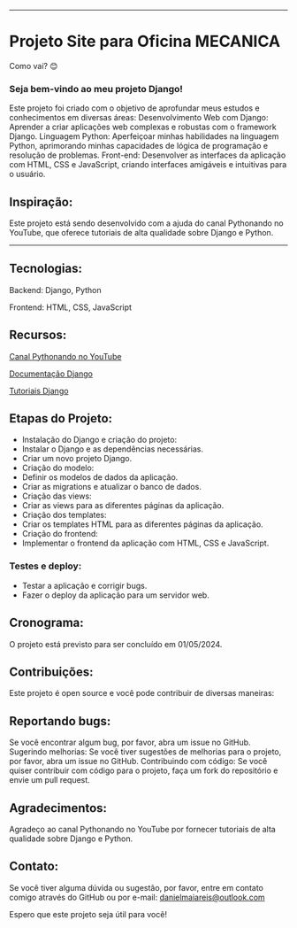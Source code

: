 _____________________________________________________________________________
# Projeto Site para Oficina MECANICA 



Como vai? 😊

### Seja bem-vindo ao meu projeto Django!



Este projeto foi criado com o objetivo de aprofundar meus estudos e conhecimentos em diversas áreas:
Desenvolvimento Web com Django: Aprender a criar aplicações web complexas e robustas com o framework Django.
Linguagem Python: Aperfeiçoar minhas habilidades na linguagem Python, aprimorando minhas capacidades de lógica de programação e resolução de problemas.
Front-end: Desenvolver as interfaces da aplicação com HTML, CSS e JavaScript, criando interfaces amigáveis e intuitivas para o usuário.

## Inspiração:
Este projeto está sendo desenvolvido com a ajuda do canal Pythonando no YouTube, que oferece tutoriais de alta qualidade sobre Django e Python.
____________________________________________________________________________________________________________________________________________
## Tecnologias:

Backend: Django, Python

Frontend: HTML, CSS, JavaScript

## Recursos:

[Canal Pythonando no YouTube](https://www.youtube.com/@pythonando)

[Documentação Django](https://docs.djangoproject.com/en/stable/)

[Tutoriais Django](https://www.w3schools.com/django/)

## Etapas do Projeto:

- Instalação do Django e criação do projeto:
- Instalar o Django e as dependências necessárias.
- Criar um novo projeto Django.
- Criação do modelo:
- Definir os modelos de dados da aplicação.
- Criar as migrations e atualizar o banco de dados.
- Criação das views:
- Criar as views para as diferentes páginas da aplicação.
- Criação dos templates:
- Criar os templates HTML para as diferentes páginas da aplicação.
- Criação do frontend:
- Implementar o frontend da aplicação com HTML, CSS e JavaScript.


### Testes e deploy:
- Testar a aplicação e corrigir bugs.
- Fazer o deploy da aplicação para um servidor web.

## Cronograma:
O projeto está previsto para ser concluído em 01/05/2024.

 
## Contribuições:
Este projeto é open source e você pode contribuir de diversas maneiras:

## Reportando bugs: 
Se você encontrar algum bug, por favor, abra um issue no GitHub.
Sugerindo melhorias: Se você tiver sugestões de melhorias para o projeto, por favor, abra um issue no GitHub.
Contribuindo com código: Se você quiser contribuir com código para o projeto, faça um fork do repositório e envie um pull request.


## Agradecimentos:

Agradeço ao canal Pythonando no YouTube por fornecer tutoriais de alta qualidade sobre Django e Python.

## Contato:

Se você tiver alguma dúvida ou sugestão, por favor, entre em contato comigo através do GitHub ou por e-mail: danielmaiareis@outlook.com


Espero que este projeto seja útil para você!
